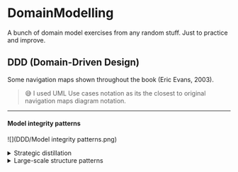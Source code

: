 # DomainModelling
A bunch of domain model exercises from any random stuff. Just to practice and improve.

## DDD (Domain-Driven Design)

Some navigation maps shown throughout the book (Eric Evans, 2003).
 
>😅 I used UML Use cases notation as its the closest to original navigation maps diagram notation.

---

#### Model integrity patterns

![](DDD/Model integrity patterns.png)

<details><summary>Strategic distillation</summary>
<p>

![](DDD/Strategic distillation.png)

</p>
</details>

<details><summary>Large-scale structure patterns</summary>
<p>

![](DDD/Large-scale structure patterns.png)

</p>
</details>
